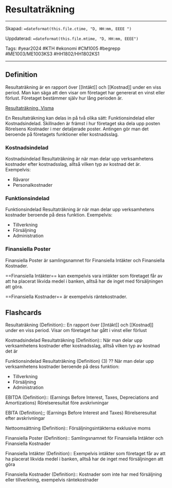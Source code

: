 # Resultaträkning

---
Skapad: `=dateformat(this.file.ctime, "D, HH:mm, EEEE ")`

Uppdaterad: `=dateformat(this.file.mtime, "D, HH:mm, EEEE")`

Tags: #year2024 #KTH #ekonomi #CM1005 #begrepp #ME1003/ME1003KS3 #HH1802/HH1802KS1

---

## Definition

Resultaträkning är en rapport över [[Intäkt]] och [[Kostnad]] under en viss period. Man kan säga att den visar om företaget har genererat en vinst eller förlust. Företaget bestämmer själv hur lång perioden är.

[Resultaträkning, Visma](https://vismaspcs.se/ekonomiska-termer/vad-ar-resultatrakning)

En Resultaträkning kan delas in på två olika sätt: Funktionsindelad eller Kostnadsindelad. Skillnaden är främst i hur företaget ska dela upp posten Rörelsens Kostnader i mer detaljerade poster. Antingen gör man det beroende på företagets funktioner eller kostnadsslag.

### Kostnadsindelad

Kostnadsindelad Resultaträkning är när man delar upp verksamhetens kostnader efter kostnadsslag, alltså vilken typ av kostnad det är. Exempelvis:

- Råvaror
- Personalkostnader

### Funktionsindelad

Funktionsindelad Resultaträkning är när man delar upp verksamhetens kostnader beroende på dess funktion. Exempelvis:

- Tillverkning
- Försäljning
- Administration

### Finansiella Poster

Finansiella Poster är samlingsnamnet för Finansiella Intäkter och Finansiella Kostnader.

==Finansiella Intäkter== kan exempelvis vara intäkter som företaget får av att ha placerat likvida medel i banken, alltså har de inget med försäljningen att göra.

==Finansiella Kostnader== är exempelvis räntekostnader.

## Flashcards

Resultaträkning (Definition):: En rapport över [[Intäkt]] och [[Kostnad]] under en viss period. Visar om företaget har gått i vinst eller förlust
<!--SR:!2024-05-18,74,290!2024-04-22,30,314-->

Kostnadsindelad Resultaträkning (Definition):: När man delar upp verksamhetens kostnader efter kostnadsslag, alltså vilken typ av kostnad det är
<!--SR:!2024-04-20,56,312!2024-04-19,30,314-->

Funktionsindelad Resultaträkning (Definition) (3)
??
När man delar upp verksamhetens kostnader beroende på dess funktion:
- Tillverkning
- Försäljning
- Administration
<!--SR:!2024-05-14,30,195!2024-04-23,30,272-->

EBITDA (Definition):: (Earnings Before Interest, Taxes, Depreciations and Amortizations) Rörelseresultat före avskrivningar
<!--SR:!2024-04-19,30,294!2024-04-20,30,314-->

EBITA (Definition);; (Earnings Before Interest and Taxes) Rörelseresultat efter avskrivningar
<!--SR:!2024-04-22,30,314-->

Nettoomsättning (Definition):: Försäljningsintäkterna exklusive moms
<!--SR:!2024-05-14,30,274!2024-05-06,30,321-->

Finansiella Poster (Definition):: Samlingsnamnet för Finansiella Intäkter och Finansiella Kostnader
<!--SR:!2024-04-19,30,291!2024-04-23,30,311-->

Finansiella Intäkter (Definition):: Exempelvis intäkter som företaget får av att ha placerat likvida medel i banken, alltså har de inget med försäljningen att göra
<!--SR:!2024-04-23,30,317!2024-04-23,30,314-->

Finansiella Kostnader (Definition):: Kostnader som inte har med försäljning eller tillverkning, exempelvis räntekostnader
<!--SR:!2024-04-20,30,311!2024-04-20,30,314-->
